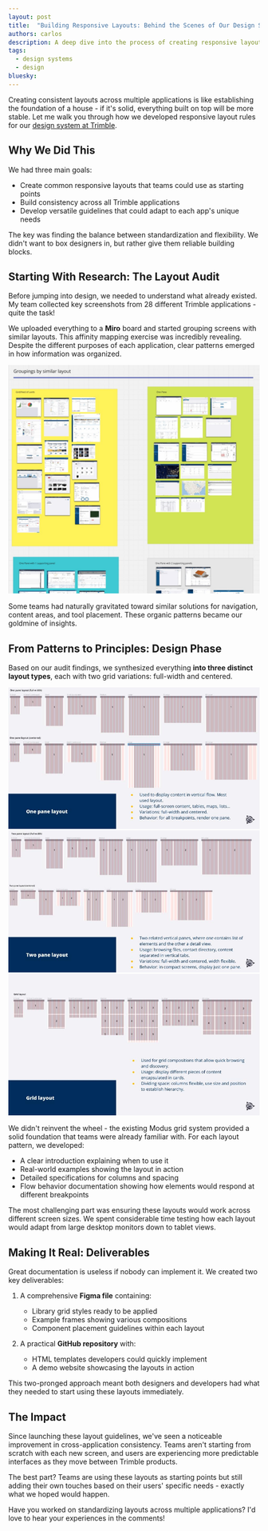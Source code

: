 ```yaml
---
layout: post
title:  "Building Responsive Layouts: Behind the Scenes of Our Design System"
authors: carlos
description: A deep dive into the process of creating responsive layout rules for our design system at Trimble.
tags:
  - design systems
  - design
bluesky:
---
```


Creating consistent layouts across multiple applications is like establishing the foundation of a house - if it's solid, everything built on top will be more stable. Let me walk you through how we developed responsive layout rules for our [design system at Trimble](https://modus.trimble.com).

## Why We Did This

We had three main goals:
- Create common responsive layouts that teams could use as starting points
- Build consistency across all Trimble applications
- Develop versatile guidelines that could adapt to each app's unique needs

The key was finding the balance between standardization and flexibility. We didn't want to box designers in, but rather give them reliable building blocks.

## Starting With Research: The Layout Audit

Before jumping into design, we needed to understand what already existed. My team collected key screenshots from 28 different Trimble applications - quite the task!

We uploaded everything to a **Miro** board and started grouping screens with similar layouts. This affinity mapping exercise was incredibly revealing. Despite the different purposes of each application, clear patterns emerged in how information was organized.

![Affinity Mapping with Miro](/assets/images/rl-miro.jpg)

Some teams had naturally gravitated toward similar solutions for navigation, content areas, and tool placement. These organic patterns became our goldmine of insights.

## From Patterns to Principles: Design Phase

Based on our audit findings, we synthesized everything **into three distinct layout types**, each with two grid variations: full-width and centered.

![One pane layout](/assets/images/rl0.jpg)
![Two pane layout](/assets/images/rl1.jpg)
![Grid layout](/assets/images/rl2.jpg)

We didn't reinvent the wheel - the existing Modus grid system provided a solid foundation that teams were already familiar with. For each layout pattern, we developed:

- A clear introduction explaining when to use it
- Real-world examples showing the layout in action
- Detailed specifications for columns and spacing
- Flow behavior documentation showing how elements would respond at different breakpoints

The most challenging part was ensuring these layouts would work across different screen sizes. We spent considerable time testing how each layout would adapt from large desktop monitors down to tablet views.

## Making It Real: Deliverables

Great documentation is useless if nobody can implement it. We created two key deliverables:

1. A comprehensive **Figma file** containing:
   - Library grid styles ready to be applied
   - Example frames showing various compositions
   - Component placement guidelines within each layout

2. A practical **GitHub repository** with:
   - HTML templates developers could quickly implement
   - A demo website showcasing the layouts in action

This two-pronged approach meant both designers and developers had what they needed to start using these layouts immediately.

## The Impact

Since launching these layout guidelines, we've seen a noticeable improvement in cross-application consistency. Teams aren't starting from scratch with each new screen, and users are experiencing more predictable interfaces as they move between Trimble products.

The best part? Teams are using these layouts as starting points but still adding their own touches based on their users' specific needs - exactly what we hoped would happen.

Have you worked on standardizing layouts across multiple applications? I'd love to hear your experiences in the comments!
